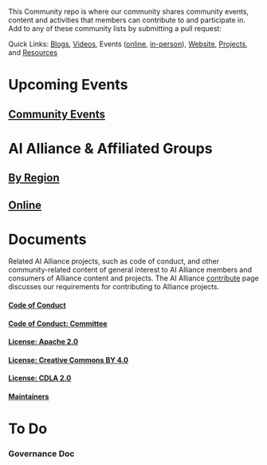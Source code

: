 This Community repo is where our community shares community events, content and activities that members can contribute to and participate in. Add to any of these community lists by submitting a pull request:

Quick Links: [Blogs](/blog/readme.md), [Videos](/videos/readme.md), Events ([online](), [in-person](/events/2025/readme.md)), [Website](/website/readme.md), [Projects](/projects/readme.md), and [Resources](/resources/readme.md)

# Upcoming Events 

## [Community Events](https://github.com/The-AI-Alliance/community/blob/main/events/readme.md)

# AI Alliance & Affiliated Groups
## [By Region](https://github.com/The-AI-Alliance/community/blob/main/groups/regional.md)
## [Online](https://github.com/The-AI-Alliance/community/blob/main/online/office-hours.md)

# Documents
Related AI Alliance projects, such as code of conduct, and other community-related content of general interest to AI Alliance members and consumers of Alliance content and projects. The AI Alliance [contribute](https://thealliance.ai/contribute) page discusses our requirements for contributing to Alliance projects. 
#### [Code of Conduct](https://github.com/The-AI-Alliance/community/blob/main/CODE_OF_CONDUCT.md)
#### [Code of Conduct: Committee](https://github.com/The-AI-Alliance/community/blob/main/CODE_OF_CONDUCT_COMMITTEE.md)
#### [License: Apache 2.0](https://github.com/The-AI-Alliance/community/blob/main/LICENSE.Apache-2.0)
#### [License: Creative Commons BY 4.0](https://github.com/The-AI-Alliance/community/blob/main/LICENSE.CC-BY-4.0)
#### [License: CDLA 2.0](https://github.com/The-AI-Alliance/community/blob/main/LICENSE.CDLA-2.0)
#### [Maintainers](https://github.com/The-AI-Alliance/community/blob/main/MAINTAINERS.md)

# To Do
### Governance Doc
